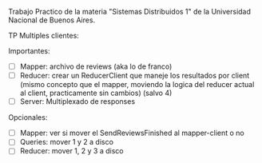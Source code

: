 Trabajo Practico de la materia "Sistemas Distribuidos 1" de la Universidad Nacional de Buenos Aires.

TP Multiples clientes:

Importantes:

- [ ] Mapper: archivo de reviews (aka lo de franco)
- [ ] Reducer: crear un ReducerClient que maneje los resultados por client (mismo concepto que el mapper, moviendo la logica del reducer actual al client, practicamente sin cambios) (salvo 4)
- [ ] Server: Multiplexado de responses

Opcionales:

- [ ] Mapper: ver si mover el SendReviewsFinished al mapper-client o no
- [ ] Queries: mover 1 y 2 a disco
- [ ] Reducer: mover 1, 2 y 3 a disco
